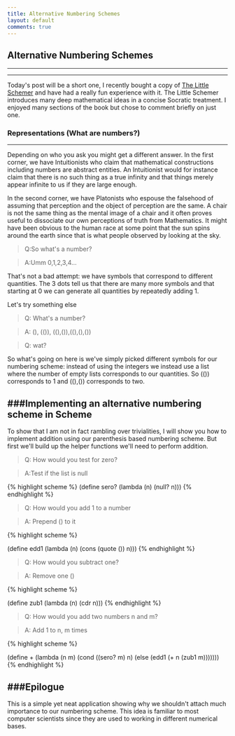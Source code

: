 ```yaml
---
title: Alternative Numbering Schemes
layout: default
comments: true
---
```


## Alternative Numbering Schemes
---
---
Today's post will be a short one, I recently bought a copy of [The Little Schemer](http://www.amazon.com/Little-Schemer-Daniel-P-Friedman/dp/0262560992/ref=sr_1_1?ie=UTF8&qid=1426735911&sr=8-1&keywords=the+little+schemer) and have had a really fun experience with it. The Little Schemer introduces many deep mathematical ideas in a concise Socratic treatment. I enjoyed many sections of the book but chose to comment briefly on just one.

### Representations (What are numbers?)
---

Depending on who you ask you might get a different answer. In the first corner, we have Intuitionists who claim that mathematical constructions including numbers are abstract entities. An Intuitionist would for instance claim that there is no such thing as a true infinity and that things merely appear infinite to us if they are large enough.

In the second corner, we have Platonists who espouse the falsehood of assuming that perception and the object of perception are the same. A chair is not the same thing as the mental image of a chair and it often proves useful to dissociate our own perceptions of truth from Mathematics. It might have been obvious to the human race at some point that the sun spins around the earth since that is what people observed by looking at the sky. 

>Q:So what's a number?

>A:Umm 0,1,2,3,4...

That's not a bad attempt: we have symbols that correspond to different quantities. The 3 dots tell us that there are many more symbols and that starting at 0 we can generate all quantities by repeatedly adding 1.

Let's try something else

>Q: What's a number?

>A: (), (()), ((),()),((),(),())

>Q: wat?

So what's going on here is we've simply picked different symbols for our numbering scheme: instead of using the integers we instead use a list where the number of empty lists corresponds to our quantities. So (()) corresponds to 1 and ((),()) corresponds to two. 

###Implementing an alternative numbering scheme in Scheme
---
To show that I am not in fact rambling over trivialities, I will show you how to implement addition using our parenthesis based numbering scheme. But first we'll build up the helper functions we'll need to perform addition.

>Q: How would you test for zero?

>A:Test if the list is null

{% highlight scheme %}
(define sero?
    (lambda (n)
    (null? n)))
{% endhighlight %}


>Q: How would you add 1 to a number

>A: Prepend () to it

{% highlight scheme %}

(define edd1
    (lambda (n)
    (cons (quote ()) n)))
{% endhighlight %}

>Q: How would you subtract one?

>A: Remove one ()

{% highlight scheme %}

(define zub1
    (lambda (n)
        (cdr n)))
{% endhighlight %}

>Q: How would you add two numbers n and m?

>A: Add 1 to n, m times

{% highlight scheme %}

(define +
    (lambda (n m)
        (cond
            ((sero? m) n)
            (else (edd1 (+ n (zub1 m)))))))
{% endhighlight %}

###Epilogue
---
This is a simple yet neat application showing why we shouldn't attach much importance to our numbering scheme. This idea is familiar to most computer scientists since they are used to working in different numerical bases.
